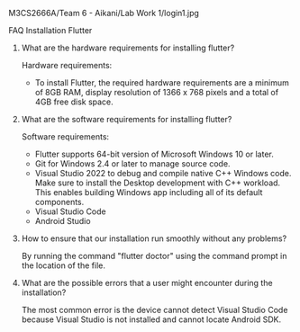 M3CS2666A/Team 6 - Aikani/Lab Work 1/login1.jpg

FAQ Installation Flutter

1. What are the hardware requirements for installing flutter?

   Hardware requirements:
   - To install Flutter, the required hardware requirements are a minimum of 8GB RAM, 
       display resolution of 1366 x 768 pixels and a total of 4GB free disk space.

2. What are the software requirements for installing flutter?

   Software requirements:
   - Flutter supports 64-bit version of Microsoft Windows 10 or later. 
   - Git for Windows 2.4 or later to manage source code.
   - Visual Studio 2022 to debug and compile native C++ Windows code. Make sure to  install the Desktop development with C++ workload. This enables building Windows app including all of its default components.
   - Visual Studio Code
   - Android Studio

3. How to ensure that our installation run smoothly without any problems?

   By running the command "flutter doctor" using the command prompt in the location of the file.

4. What are the possible errors that a user might encounter during the installation?

   The most common error is the device cannot detect Visual Studio Code because Visual Studio is not installed and cannot locate Android SDK.
    



